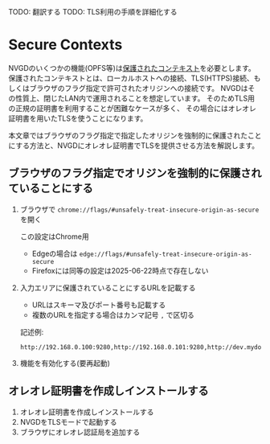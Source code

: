 TODO: 翻訳する
TODO: TLS利用の手順を詳細化する

# Secure Contexts

NVGDのいくつかの機能(OPFS等)は[保護されたコンテキスト][mdnsc]を必要とします。
保護されたコンテキストとは、ローカルホストへの接続、TLS(HTTPS)接続、もしくはブラウザのフラグ指定で許可されたオリジンへの接続です。
NVGDはその性質上、閉じたLAN内で運用されることを想定しています。
そのためTLS用の正規の証明書を利用することが困難なケースが多く、
その場合にはオレオレ証明書を用いたTLSを使うことになります。

本文章ではブラウザのフラグ指定で指定したオリジンを強制的に保護されたことにする方法と、NVGDにオレオレ証明書でTLSを提供させる方法を解説します。

[mdnsc]:https://developer.mozilla.org/ja/docs/Web/Security/Secure_Contexts

## ブラウザのフラグ指定でオリジンを強制的に保護されていることにする

1.  ブラウザで `chrome://flags/#unsafely-treat-insecure-origin-as-secure` を開く

    この設定はChrome用

    *   Edgeの場合は `edge://flags/#unsafely-treat-insecure-origin-as-secure`
    *   Firefoxには同等の設定は2025-06-22時点で存在しない

2.  入力エリアに保護されていることにするURLを記載する

    *   URLはスキーマ及びポート番号も記載する
    *   複数のURLを指定する場合はカンマ記号 `,` で区切る

    記述例:

    ```
    http://192.168.0.100:9280,http://192.168.0.101:9280,http://dev.mydomain.org:9280
    ```

3. 機能を有効化する(要再起動)

## オレオレ証明書を作成しインストールする

1.  オレオレ証明書を作成しインストールする
2.  NVGDをTLSモードで起動する
3.  ブラウザにオレオレ認証局を追加する
